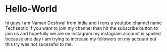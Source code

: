 # Hello-World
hi guys i am Naman Deshwal from India and i runs a youtube channel name Techseptic
If you want to join my channel than hit the subscribe button to join us
and hopefully we are on instagram my instagram account is spoiled because one day i am trying to increase my followers on my account 
but this try was not sucessful to me.

